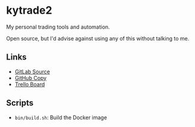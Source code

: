 # kytrade2

My personal trading tools and automation.

Open source, but I'd advise against using any of this without talking to me.

## Links

- [GitLab Source](https://gitlab.com/kylep3/kytrade2/)
- [GitHub Copy](https://github.com/kylep/kytrade2)
- [Trello Board](https://trello.com/b/O9YyyHmo/kytrade2)

## Scripts

- `bin/build.sh`: Build the Docker image
